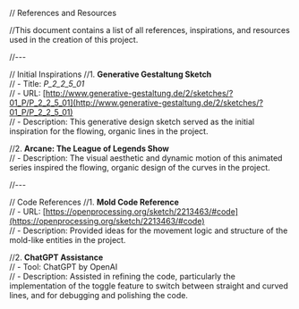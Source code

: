 // References and Resources

//This document contains a list of all references, inspirations, and resources used in the creation of this project.

//---

// Initial Inspirations
//1. **Generative Gestaltung Sketch**  
//   - Title: *P_2_2_5_01*  
//   - URL: [http://www.generative-gestaltung.de/2/sketches/?01_P/P_2_2_5_01](http://www.generative-gestaltung.de/2/sketches/?01_P/P_2_2_5_01)  
//   - Description: This generative design sketch served as the initial inspiration for the flowing, organic lines in the project.

//2. **Arcane: The League of Legends Show**  
//   - Description: The visual aesthetic and dynamic motion of this animated series inspired the flowing, organic design of the curves in the project.

//---

// Code References
//1. **Mold Code Reference**  
//   - URL: [https://openprocessing.org/sketch/2213463/#code](https://openprocessing.org/sketch/2213463/#code)  
//   - Description: Provided ideas for the movement logic and structure of the mold-like entities in the project.

//2. **ChatGPT Assistance**  
//   - Tool: ChatGPT by OpenAI  
//   - Description: Assisted in refining the code, particularly the implementation of the toggle feature to switch between straight and curved lines, and for debugging and polishing the code.

